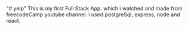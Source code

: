 "# yelp"
This is my first Full Stack App. which i watched and made from freecodeCamp youtube channel.
i used postgreSql, express, node and react.
